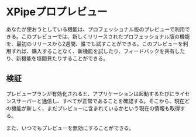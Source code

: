 # XPipeプロプレビュー

あなたが使おうとしている機能は、プロフェッショナル版のプレビューで利用できる。このプレビューでは、新しくリリースされたプロフェッショナル版の機能を、最初のリリースから2週間、誰でも試すことができる。このプレビューを利用すれば、購入することなく、新機能を試したり、フィードバックを共有したり、新機能を垣間見たりすることができる。

## 検証

プレビュープランが有効化されると、アプリケーションは起動するたびにライセンスサーバーと通信し、すべてが正常であることを確認する。そこから、現在どの機能が新しく、まだプレビューに含まれているかという現在の情報も取得する。

また、いつでもプレビューを無効にすることができる。
